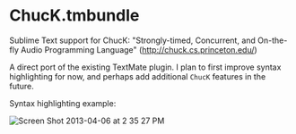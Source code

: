 ChucK.tmbundle
==============

Sublime Text support for ChucK: "Strongly-timed, Concurrent, and On-the-fly Audio Programming Language" (http://chuck.cs.princeton.edu/)

A direct port of the existing TextMate plugin. I plan to first improve syntax highlighting for now, and perhaps add additional `ChucK` features in the future.

Syntax highlighting example:

![Screen Shot 2013-04-06 at 2 35 27 PM](https://f.cloud.github.com/assets/102242/347665/da30ee7c-9ee8-11e2-907e-e37f0e494beb.png)
